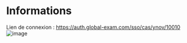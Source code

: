 # Informations  
Lien de connexion : https://auth.global-exam.com/sso/cas/ynov/10010
![image](https://user-images.githubusercontent.com/43669537/212771507-dd27243a-1404-4a9d-b858-71b263f4fcc9.png)
